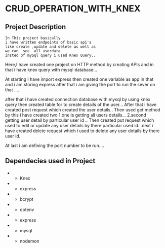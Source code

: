 # CRUD_OPERATION_WITH_KNEX




## Project Description

    In This project basically
    i have written endpoints of basic api's
    like create ,update and delete as well as
    we can  see  all userdata 
    insted of mySql query i used Knex Query..
    

Here,I have created one project on HTTP method by creating APIs and in that i have knex query with mysql database...

At starting I have import express then created one variable as app in that and i am storing express after that  i am giving the port to run the sever on that ....

after that i have created connection database with mysql by using knex query then created table for to create details of the user... After that i have created post request which created the user details.. Then used get method by this i have created two 1.one is getting all users details... 2.second getting user detail by particular user id .. Then created put request which used to edit or update any user details by there particular used id...next i have created delete request which i used to delete any user details by there user id.

At last i am defining the port number to be run....


## Dependecies used in Project

- - Knex
- - express
- - bcrypt
- - dotenv
- - express
- - mysql
- - nodemon


